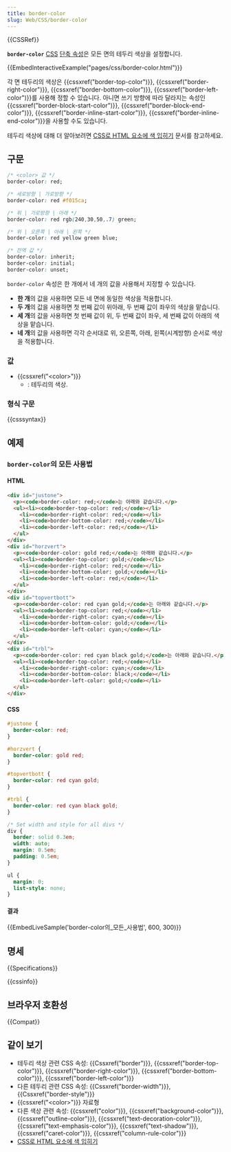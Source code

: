 ```yaml
---
title: border-color
slug: Web/CSS/border-color
---
```

{{CSSRef}}

**`border-color`** [CSS](/ko/docs/Web/CSS) [단축 속성](/ko/docs/Web/CSS/Shorthand_properties)은 모든 면의 테두리 색상을 설정합니다.

{{EmbedInteractiveExample("pages/css/border-color.html")}}

각 면 테두리의 색상은 {{cssxref("border-top-color")}}, {{cssxref("border-right-color")}}, {{cssxref("border-bottom-color")}}, {{cssxref("border-left-color")}}를 사용해 정할 수 있습니다. 아니면 쓰기 방향에 따라 달라지는 속성인 {{cssxref("border-block-start-color")}}, {{cssxref("border-block-end-color")}}, {{cssxref("border-inline-start-color")}}, {{cssxref("border-inline-end-color")}}을 사용할 수도 있습니다.

테두리 색상에 대해 더 알아보려면 [CSS로 HTML 요소에 색 입히기](/ko/docs/Web/HTML/Applying_color#테두리) 문서를 참고하세요.

## 구문

```css
/* <color> 값 */
border-color: red;

/* 세로방향 | 가로방향 */
border-color: red #f015ca;

/* 위 | 가로방향 | 아래 */
border-color: red rgb(240,30,50,.7) green;

/* 위 | 오른쪽 | 아래 | 왼쪽 */
border-color: red yellow green blue;

/* 전역 값 */
border-color: inherit;
border-color: initial;
border-color: unset;
```

`border-color` 속성은 한 개에서 네 개의 값을 사용해서 지정할 수 있습니다.

- **한 개**의 값을 사용하면 모든 네 면에 동일한 색상을 적용합니다.
- **두 개**의 값을 사용하면 첫 번째 값이 위아래, 두 번째 값이 좌우의 색상을 맡습니다.
- **세 개**의 값을 사용하면 첫 번째 값이 위, 두 번째 값이 좌우, 세 번째 값이 아래의 색상을 맡습니다.
- **네 개**의 값을 사용하면 각각 순서대로 위, 오른쪽, 아래, 왼쪽(시계방향) 순서로 색상을 적용합니다.

### 값

- {{cssxref("&lt;color&gt;")}}
  - : 테두리의 색상.

### 형식 구문

{{csssyntax}}

## 예제

### `border-color`의 모든 사용법

#### HTML

```html
<div id="justone">
  <p><code>border-color: red;</code>는 아래와 같습니다.</p>
  <ul><li><code>border-top-color: red;</code></li>
    <li><code>border-right-color: red;</code></li>
    <li><code>border-bottom-color: red;</code></li>
    <li><code>border-left-color: red;</code></li>
  </ul>
</div>
<div id="horzvert">
  <p><code>border-color: gold red;</code>는 아래와 같습니다.</p>
  <ul><li><code>border-top-color: gold;</code></li>
    <li><code>border-right-color: red;</code></li>
    <li><code>border-bottom-color: gold;</code></li>
    <li><code>border-left-color: red;</code></li>
  </ul>
</div>
<div id="topvertbott">
  <p><code>border-color: red cyan gold;</code>는 아래와 같습니다.</p>
  <ul><li><code>border-top-color: red;</code></li>
    <li><code>border-right-color: cyan;</code></li>
    <li><code>border-bottom-color: gold;</code></li>
    <li><code>border-left-color: cyan;</code></li>
  </ul>
</div>
<div id="trbl">
  <p><code>border-color: red cyan black gold;</code>는 아래와 같습니다.</p>
  <ul><li><code>border-top-color: red;</code></li>
    <li><code>border-right-color: cyan;</code></li>
    <li><code>border-bottom-color: black;</code></li>
    <li><code>border-left-color: gold;</code></li>
  </ul>
</div>
```

#### CSS

```css
#justone {
  border-color: red;
}

#horzvert {
  border-color: gold red;
}

#topvertbott {
  border-color: red cyan gold;
}

#trbl {
  border-color: red cyan black gold;
}

/* Set width and style for all divs */
div {
  border: solid 0.3em;
  width: auto;
  margin: 0.5em;
  padding: 0.5em;
}

ul {
  margin: 0;
  list-style: none;
}
```

#### 결과

{{EmbedLiveSample('border-color의_모든_사용법', 600, 300)}}

## 명세

{{Specifications}}

{{cssinfo}}

## 브라우저 호환성

{{Compat}}

## 같이 보기

- 테두리 색상 관련 CSS 속성: {{Cssxref("border")}}, {{cssxref("border-top-color")}}, {{cssxref("border-right-color")}}, {{cssxref("border-bottom-color")}}, {{cssxref("border-left-color")}}
- 다른 테두리 관련 CSS 속성: {{Cssxref("border-width")}}, {{Cssxref("border-style")}}
- {{cssxref("&lt;color&gt;")}} 자료형
- 다른 색상 관련 속성: {{cssxref("color")}}, {{cssxref("background-color")}}, {{cssxref("outline-color")}}, {{cssxref("text-decoration-color")}}, {{cssxref("text-emphasis-color")}}, {{cssxref("text-shadow")}}, {{cssxref("caret-color")}}, {{cssxref("column-rule-color")}}
- [CSS로 HTML 요소에 색 입히기](/ko/docs/Web/HTML/Applying_color#테두리)
